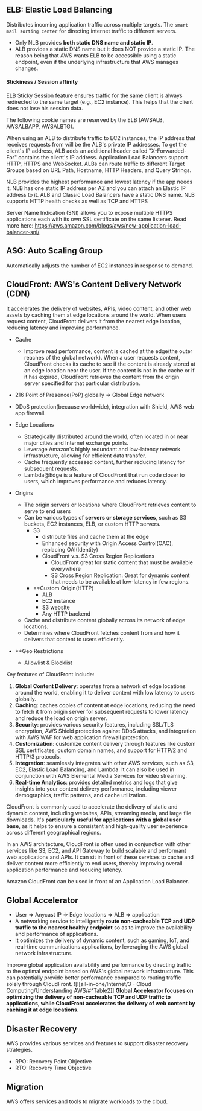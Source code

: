 ## ELB: Elastic Load Balancing
Distributes incoming application traffic across multiple targets.
The `smart mail sorting center` for directing internet traffic to different servers.
- Only NLB provides **both static DNS name and static IP**. 
- ALB provides a static DNS name but it does NOT provide a static IP. The reason being that AWS wants ELB to be accessible using a static endpoint, even if the underlying infrastructure that AWS manages changes.

#### Stickiness / Session affinity
ELB Sticky Session feature ensures traffic for the same client is always redirected to the same target (e.g., EC2 instance). This helps that the client does not lose his session data.

The following cookie names are reserved by the ELB (AWSALB, AWSALBAPP, AWSALBTG).

When using an ALB to distribute traffic to EC2 instances, the IP address that receives requests from will be the ALB's private IP addresses. To get the client's IP address, ALB adds an additional header called "X-Forwarded-For" contains the client's IP address.
Application Load Balancers support HTTP, HTTPS and WebSocket.
ALBs can route traffic to different Target Groups based on URL Path, Hostname, HTTP Headers, and Query Strings.

NLB provides the highest performance and lowest latency if the app needs it.
NLB has one static IP address per AZ and you can attach an Elastic IP address to it. ALB and Classic Load Balancers have a static DNS name.
NLB supports HTTP health checks as well as TCP and HTTPS

Server Name Indication (SNI) allows you to expose multiple HTTPS applications each with its own SSL certificate on the same listener. Read more here: https://aws.amazon.com/blogs/aws/new-application-load-balancer-sni/

## ASG: Auto Scaling Group
Automatically adjusts the number of EC2 instances in response to demand.

## CloudFront: AWS's Content Delivery Network (CDN)
It accelerates the delivery of websites, APIs, video content, and other web assets by caching them at edge locations around the world. When users request content, CloudFront delivers it from the nearest edge location, reducing latency and improving performance. 
- Cache
	- Improve read performance, content is cached at the edge(the outer reaches of the global network). When a user requests content, CloudFront checks its cache to see if the content is already stored at an edge location near the user. If the content is not in the cache or if it has expired, CloudFront retrieves the content from the origin server specified for that particular distribution.
- 216 Point of Presence(PoP) globally => Global Edge network
- DDoS protection(because worldwide), integration with Shield, AWS web app firewall.

- Edge Locations
	- Strategically distributed around the world, often located in or near major cities and Internet exchange points.
	- Leverage Amazon's highly redundant and low-latency network infrastructure, allowing for efficient data transfer. 
	- Cache frequently accessed content, further reducing latency for subsequent requests.
	- Lambda@Edge is a feature of CloudFront that run code closer to users, which improves performance and reduces latency.
- Origins
	- The origin servers or locations where CloudFront retrieves content to serve to end users
	- Can be various types of **servers or storage services**, such as S3 buckets, EC2 instances, ELB, or custom HTTP servers.
		- S3
			- distribute files and cache them at the edge
			- Enhanced security with Origin Access Control(OAC), replacing OAI(Identity)
			- CloudFront v.s. S3 Cross Region Replications
				- CloudFront great for static content that must be available everywhere
				- S3 Cross Region Replication: Great for dynamic content that needs to be available at low-latency in few regions.
		- **Custom Origin(HTTP)
			- ALB
			- EC2 instance
			- S3 website
			- Any HTTP backend
	- Cache and distribute content globally across its network of edge locations.
	- Determines where CloudFront fetches content from and how it delivers that content to users efficiently.
- **Geo Restrictions
	- Allowlist & Blocklist

Key features of CloudFront include:
1. **Global Content Delivery**: operates from a network of edge locations around the world, enabling it to deliver content with low latency to users globally.
2. **Caching**: caches copies of content at edge locations, reducing the need to fetch it from origin server for subsequent requests to lower latency and reduce the load on origin server.
3. **Security**: provides various security features, including SSL/TLS encryption, AWS Shield protection against DDoS attacks, and integration with AWS WAF for web application firewall protection.
4. **Customization**: customize content delivery through features like custom SSL certificates, custom domain names, and support for HTTP/2 and HTTP/3 protocols.
5. **Integration**: seamlessly integrates with other AWS services, such as S3, EC2, Elastic Load Balancing, and Lambda. It can also be used in conjunction with AWS Elemental Media Services for video streaming.
6. **Real-time Analytics**: provides detailed metrics and logs that give insights into your content delivery performance, including viewer demographics, traffic patterns, and cache utilization.

CloudFront is commonly used to accelerate the delivery of static and dynamic content, including websites, APIs, streaming media, and large file downloads. It's **particularly useful for applications with a global user base**, as it helps to ensure a consistent and high-quality user experience across different geographical regions.

In an AWS architecture, CloudFront is often used in conjunction with other services like S3, EC2, and API Gateway to build scalable and performant web applications and APIs. It can sit in front of these services to cache and deliver content more efficiently to end users, thereby improving overall application performance and reducing latency.

Amazon CloudFront can be used in front of an Application Load Balancer.

## Global Accelerator
- User => Anycast IP => Edge locations => ALB => application
- A networking service to intelligently **route non-cacheable TCP and UDP traffic to the nearest healthy endpoint** so as to improve the availability and performance of applications. 
- It optimizes the delivery of dynamic content, such as gaming, IoT, and real-time communications applications, by leveraging the AWS global network infrastructure.

Improve global application availability and performance by directing traffic to the optimal endpoint based on AWS's global network infrastructure. This can potentially provide better performance compared to routing traffic solely through CloudFront.
![![all-in-one/Internet/3 - Cloud Computing/Understanding AWS/#^Table2]]
**Global Accelerator focuses on optimizing the delivery of non-cacheable TCP and UDP traffic to applications, while CloudFront accelerates the delivery of web content by caching it at edge locations.**

## Disaster Recovery
AWS provides various services and features to support disaster recovery strategies.
- RPO: Recovery Point Objective
- RTO: Recovery Time Objective

## Migration
AWS offers services and tools to migrate workloads to the cloud.